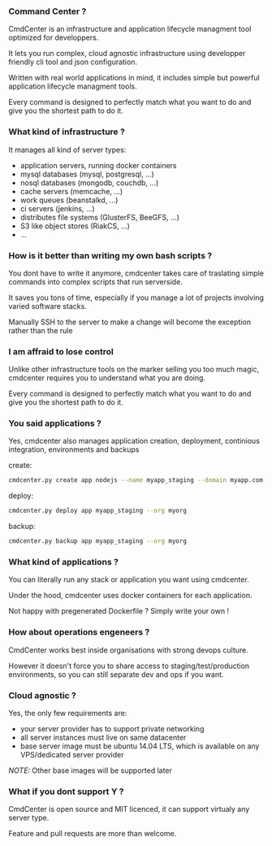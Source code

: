 

### Command Center ?

CmdCenter is an infrastructure and application lifecycle managment tool optimized for developpers.

It lets you run complex, cloud agnostic infrastructure using developper friendly cli tool and json configuration. 

Written with real world applications in mind, it includes simple but powerful application lifecycle  managment tools.

Every command is designed to perfectly match what you want to do and give you the shortest path to do it.



### What kind of infrastructure ?

It manages all kind of server types:

- application servers, running docker containers
- mysql databases (mysql, postgresql, ...)
- nosql databases (mongodb, couchdb, ...)
- cache servers (memcache, ...)
- work queues (beanstalkd, ...)
- ci servers (jenkins, ...)
- distributes file systems (GlusterFS, BeeGFS, ...)
- S3 like object stores (RiakCS, ...)
- ...




### How is it better than writing my own bash scripts ?

You dont have to write it anymore, cmdcenter takes care of traslating simple commands into complex scripts that run serverside.

It saves you tons of time, especially if you manage a lot of projects involving varied software stacks.

Manually SSH to the server to make a change will become the exception rather than the rule


### I am affraid to lose control

Unlike other infrastructure tools on the marker selling you too much magic, cmdcenter requires you to understand what you are doing.

Every command is designed to perfectly match what you want to do and give you the shortest path to do it.




### You said applications ?

Yes, cmdcenter also manages application creation, deployment, continious integration, environments and backups

create:
```bash
cmdcenter.py create app nodejs --name myapp_staging --domain myapp.com --git git@github.com:someuser/myapp.git --wwwdir "src/www" --env staging --org myorg
```

deploy:
```bash
cmdcenter.py deploy app myapp_staging --org myorg
```

backup:
```bash
cmdcenter.py backup app myapp_staging --org myorg
```


### What kind of applications ?

You can literally run any stack or application you want using cmdcenter.

Under the hood, cmdcenter uses docker containers for each application.

Not happy with pregenerated Dockerfile ? Simply write your own !


### How about operations engeneers ?

CmdCenter works best inside organisations with strong devops culture.

However it doesn't force you to share access to staging/test/production environments, so you can still separate dev and ops if you want.



### Cloud agnostic ?

Yes, the only few requirements are:
- your server provider has to support private networking
- all server instances must live on same datacenter
- base server image must be ubuntu 14.04 LTS, which is available on any VPS/dedicated server provider

*NOTE:* Other base images will be supported later



### What if you dont support Y ?

CmdCenter is open source and MIT licenced, it can support virtualy any server type.

Feature and pull requests are more than welcome.


